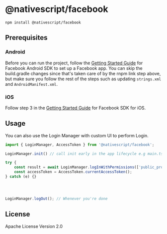 # @nativescript/facebook

```cli
npm install @nativescript/facebook
```

## Prerequisites

### Android

Before you can run the project, follow the [Getting Started Guide](https://developers.facebook.com/docs/android/getting-started/) for Facebook Android SDK to set up a Facebook app. You can skip the build.gradle changes since that's taken care of by the rnpm link step above, but make sure you follow the rest of the steps such as updating `strings.xml` and `AndroidManifest.xml`.

### iOS

Follow step 3 in the [Getting Started Guide](https://developers.facebook.com/docs/ios/use-cocoapods) for Facebook SDK for iOS.

## Usage

You can also use the Login Manager with custom UI to perform Login.

```ts
import { LoginManager, AccessToken } from '@nativescript/facebook';

LoginManager.init() // call init early in the app lifecycle e.g main.ts/app.ts

try {
	const result = await LoginManager.logInWithPermissions(['public_profile']); // LoginResult
	const accessToken = AccessToken.currentAccessToken();
} catch (e) {}




LoginManager.logOut(); // Whenever you're done
```

## License

Apache License Version 2.0
